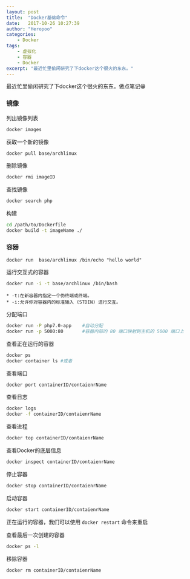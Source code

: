 ```yaml
---
layout: post
title:  "Docker基础命令"
date:   2017-10-26 10:27:39
author: "Heropoo"
categories: 
    - Docker
tags:
    - 虚拟化
    - 容器
    - Docker
excerpt: "最近忙里偷闲研究了下docker这个很火的东东。"
---
```

最近忙里偷闲研究了下docker这个很火的东东。做点笔记😁
### 镜像

列出镜像列表
```sh
docker images
```
获取一个新的镜像
```sh
docker pull base/archlinux
```
删除镜像
```sh
docker rmi imageID
```
查找镜像
```sh
docker search php
```
构建
```sh
cd /path/to/Dockerfile
docker build -t imageName ./
```

### 容器
```
docker run  base/archlinux /bin/echo "hello world"
```

运行交互式的容器
```sh
docker run -i -t base/archlinux /bin/bash
```
    * -t:在新容器内指定一个伪终端或终端。
    * -i:允许你对容器内的标准输入 (STDIN) 进行交互。
    
分配端口
```sh
docker run -P php7.0-app    #自动分配
docker run -p 5000:80       #容器内部的 80 端口映射到主机的 5000 端口上
```

查看正在运行的容器
```sh
docker ps
docker container ls #或者
```

查看端口
```sh
docker port containerID/contaienrName
```

查看日志
```sh
docker logs 
docker -f containerID/contaienrName
```

查看进程
```sh
docker top containerID/contaienrName
```

查看Docker的底层信息
```sh
docker inspect containerID/contaienrName
```

停止容器
```sh
docker stop containerID/contaienrName
```
启动容器
```sh
docker start containerID/contaienrName
```
正在运行的容器，我们可以使用 `docker restart` 命令来重启

查看最后一次创建的容器
```sh
docker ps -l
```
移除容器
```sh
docker rm containerID/contaienrName
```